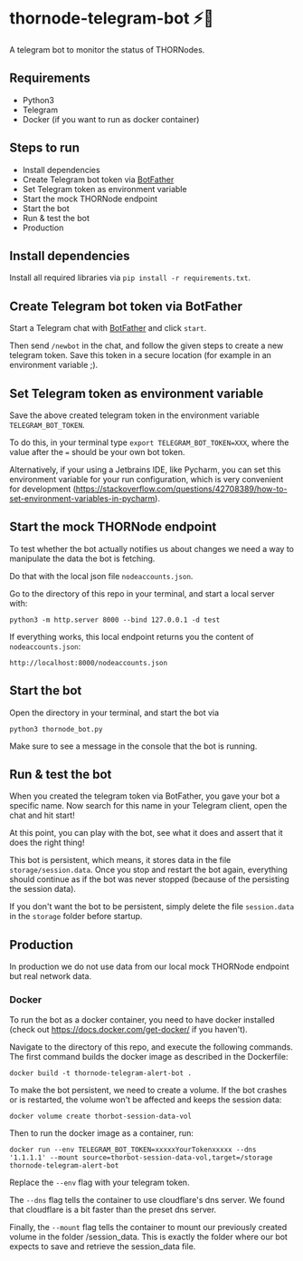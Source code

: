 # thornode-telegram-bot ⚡🤖
A telegram bot to monitor the status of THORNodes.

## Requirements
* Python3
* Telegram
* Docker (if you want to run as docker container)

## Steps to run
* Install dependencies
* Create Telegram bot token via [BotFather](https://t.me/BotFather)
* Set Telegram token as environment variable
* Start the mock THORNode endpoint
* Start the bot
* Run & test the bot
* Production

## Install dependencies
Install all required libraries via `pip install -r requirements.txt`.

## Create Telegram bot token via BotFather
Start a Telegram chat with [BotFather](https://t.me/BotFather) and click `start`.

Then send `/newbot` in the chat, and follow the given steps to create a new telegram token. Save this token in a secure location (for example in an environment variable ;).

## Set Telegram token as environment variable
Save the above created telegram token in the environment variable `TELEGRAM_BOT_TOKEN`.

To do this, in your terminal type `export TELEGRAM_BOT_TOKEN=XXX`, where the value after the `=` should be your own bot token.

Alternatively, if your using a Jetbrains IDE, like Pycharm, you can set this environment variable for your run configuration, which is very convenient for development (https://stackoverflow.com/questions/42708389/how-to-set-environment-variables-in-pycharm).

## Start the mock THORNode endpoint
To test whether the bot actually notifies us about changes we need a way to manipulate the data the bot is fetching.

Do that with the local json file `nodeaccounts.json`.

Go to the directory of this repo in your terminal, and start a local server with:

```
python3 -m http.server 8000 --bind 127.0.0.1 -d test
```

If everything works, this local endpoint returns you the content of `nodeaccounts.json`:
```
http://localhost:8000/nodeaccounts.json
```

## Start the bot
Open the directory in your terminal, and start the bot via
```
python3 thornode_bot.py
```

Make sure to see a message in the console that the bot is running.

## Run & test the bot
When you created the telegram token via BotFather, you gave your bot a specific name. Now search for this name in your Telegram client, open the chat and hit start!

At this point, you can play with the bot, see what it does and assert that it does the right thing!

This bot is persistent, which means, it stores data in the file `storage/session.data`.  Once you stop and restart the bot again, everything should continue as if the bot was never stopped (because of the persisting the session data).

If you don't want the bot to be persistent, simply delete the file `session.data` in the `storage` folder before startup.

## Production
In production we do not use data from our local mock THORNode endpoint but real network data.

### Docker
To run the bot as a docker container, you need to have docker installed 
(check out https://docs.docker.com/get-docker/ if you haven't).

Navigate to the directory of this repo, and execute the following commands.
The first command builds the docker image as described in the Dockerfile:
```
docker build -t thornode-telegram-alert-bot .
```
To make the bot persistent, we need to create a volume. If the bot crashes or is restarted, 
the volume won't be affected and keeps the session data:
```
docker volume create thorbot-session-data-vol
```
Then to run the docker image as a container, run:
```
docker run --env TELEGRAM_BOT_TOKEN=xxxxxYourTokenxxxxx --dns '1.1.1.1' --mount source=thorbot-session-data-vol,target=/storage thornode-telegram-alert-bot
```
Replace the `--env` flag with your telegram token. 

The `--dns` flag tells the container to use cloudflare's dns server. 
We found that cloudflare is a bit faster than the preset dns server.

Finally, the `--mount` flag tells the container to mount our previously created volume
in the folder /session_data. This is exactly the folder where our 
bot expects to save and retrieve the session_data file.
